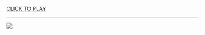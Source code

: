 
<a href="https://premium76.site?title=madden_mobile_unblocked_games&ref=13M">CLICK TO PLAY</a></h3>
<hr>

<a href="https://premium76.site?title=madden_mobile_unblocked_games&ref=13M"><img src="https://clearcache.store/games.png"></a>


